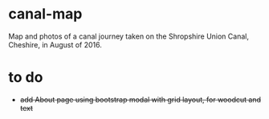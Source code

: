 # canal-map
Map and photos of a canal journey taken on the Shropshire Union Canal, Cheshire, in August of 2016.

# to do
- ~~add About page using bootstrap modal with grid layout, for woodcut and text~~


